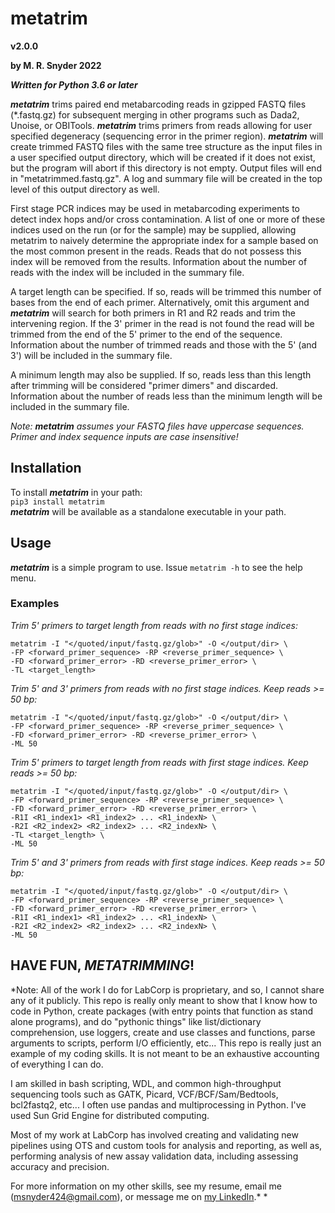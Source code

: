 # metatrim
**v2.0.0**

**by M. R. Snyder 2022**

***Written for Python 3.6 or later***

***metatrim*** trims paired end metabarcoding reads in gzipped FASTQ files (\*.fastq.gz) for subsequent merging in other programs such as Dada2, Unoise, or OBITools. ***metatrim*** trims primers from reads allowing for user specified degeneracy (sequencing error in the primer region). ***metatrim*** will create trimmed FASTQ files with the same tree structure as the input files in a user specified output directory, which will be created if it does not exist, but the program will abort if this directory is not empty. Output files will end in "metatrimmed.fastq.gz". A log and summary file will be created in the top level of this output directory as well.  
  
First stage PCR indices may be used in metabarcoding experiments to detect index hops and/or cross contamination. A list of one or more of these indices used on the run (or for the sample) may be supplied, allowing metatrim to naively determine the appropriate index for a sample based on the most common present in the reads. Reads that do not possess this index will be removed from the results. Information about the number of reads with the index will be included in the summary file.  
  
A target length can be specified. If so, reads will be trimmed this number of bases from the end of each primer. Alternatively, omit this argument and ***metatrim*** will search for both primers in R1 and R2 reads and trim the intervening region. If the 3' primer in the read is not found the read will be trimmed from the end of the 5' primer to the end of the sequence. Information about the number of trimmed reads and those with the 5' (and 3') will be included in the summary file.  
  
A minimum length may also be supplied. If so, reads less than this length after trimming will be considered "primer dimers" and discarded. Information about the number of reads less than the minimum length will be included in the summary file.  
  
*Note: **metatrim** assumes your FASTQ files have uppercase sequences. Primer and index sequence inputs are case insensitive!*
  
## Installation
To install ***metatrim*** in your path:  
`pip3 install metatrim`  
***metatrim*** will be available as a standalone executable in your path.  
  
## Usage
***metatrim*** is a simple program to use. Issue `metatrim -h` to see the help menu.  
  
### Examples
*Trim 5' primers to target length from reads with no first stage indices:*  
```
metatrim -I "</quoted/input/fastq.gz/glob>" -O </output/dir> \  
-FP <forward_primer_sequence> -RP <reverse_primer_sequence> \  
-FD <forward_primer_error> -RD <reverse_primer_error> \  
-TL <target_length>
```
  
*Trim 5' and 3' primers from reads with no first stage indices. Keep reads >= 50 bp:*  
```
metatrim -I "</quoted/input/fastq.gz/glob>" -O </output/dir> \  
-FP <forward_primer_sequence> -RP <reverse_primer_sequence> \  
-FD <forward_primer_error> -RD <reverse_primer_error> \  
-ML 50
```
  
*Trim 5' primers to target length from reads with first stage indices. Keep reads >= 50 bp:*  
```
metatrim -I "</quoted/input/fastq.gz/glob>" -O </output/dir> \  
-FP <forward_primer_sequence> -RP <reverse_primer_sequence> \  
-FD <forward_primer_error> -RD <reverse_primer_error> \  
-R1I <R1_index1> <R1_index2> ... <R1_indexN> \  
-R2I <R2_index2> <R2_index2> ... <R2_indexN> \  
-TL <target_length> \
-ML 50
```
  
*Trim 5' and 3' primers from reads with first stage indices. Keep reads >= 50 bp:*  
```
metatrim -I "</quoted/input/fastq.gz/glob>" -O </output/dir> \  
-FP <forward_primer_sequence> -RP <reverse_primer_sequence> \  
-FD <forward_primer_error> -RD <reverse_primer_error> \  
-R1I <R1_index1> <R1_index2> ... <R1_indexN> \  
-R2I <R2_index2> <R2_index2> ... <R2_indexN> \
-ML 50
```

## HAVE FUN, *METATRIMMING*!
  
*Note: All of the work I do for LabCorp is proprietary, and so, I cannot share any of it publicly. This repo is really only meant to show that I know how to code in Python, create packages (with entry points that function as stand alone programs), and do "pythonic things" like list/dictionary comprehension, use loggers, create and use classes and functions, parse arguments to scripts, perform I/O efficiently, etc... This repo is really just an example of my coding skills. It is not meant to be an exhaustive accounting of everything I can do. 

I am skilled in bash scripting, WDL, and common high-throughput sequencing tools such as GATK, Picard, VCF/BCF/Sam/Bedtools, bcl2fastq2, etc... I often use pandas and multiprocessing in Python. I've used Sun Grid Engine for distributed computing.

Most of my work at LabCorp has involved creating and validating new pipelines using OTS and custom tools for analysis and reporting, as well as, performing analysis of new assay validation data, including assessing accuracy and precision.

For more information on my other skills, see my resume, email me (msnyder424@gmail.com), or message me on [my LinkedIn](https://www.linkedin.com/in/matt-snyder-phd-03779572/).*
*